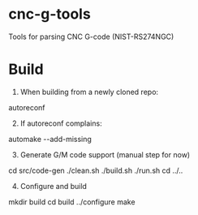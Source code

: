 # cnc-g-tools
Tools for parsing CNC G-code (NIST-RS274NGC)

# Build

1. When building from a newly cloned repo:

  autoreconf

2. If autoreconf complains:

  automake --add-missing

3. Generate G/M code support (manual step for now)

  cd src/code-gen
  ./clean.sh
  ./build.sh
  ./run.sh
  cd ../..

4. Configure and build

  mkdir build
  cd build
  ../configure
  make
